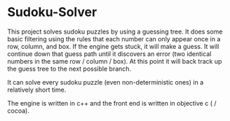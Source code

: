 Sudoku-Solver
=============

This project solves sudoku puzzles by using a guessing tree. It does some basic filtering using the rules that each number can only appear once in a row, column, and box. If the engine gets stuck, it will make a guess. It will continue down that guess path until it discovers an error (two identical numbers in the same row / column / box). At this point it will back track up the guess tree to the next possible branch. 

It can solve every sudoku puzzle (even non-deterministic ones) in a relatively short time. 

The engine is written in c++ and the front end is written in objective c ( / cocoa).